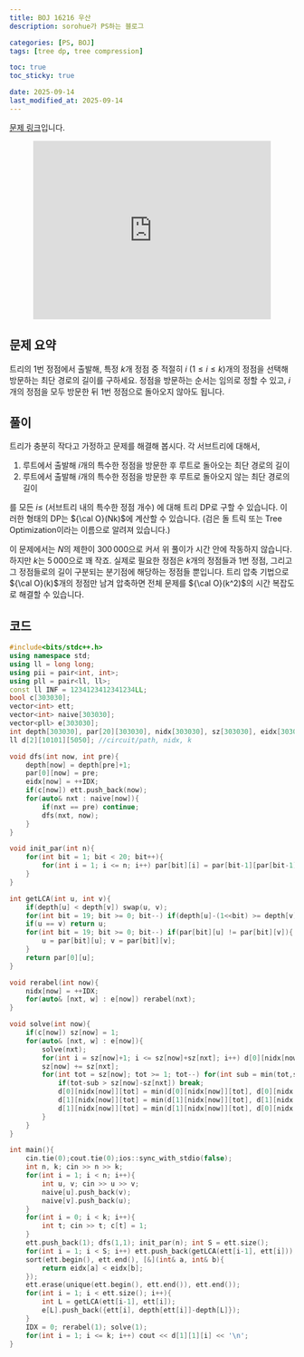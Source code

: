```yaml
---
title: BOJ 16216 우산
description: sorohue가 PS하는 블로그

categories: [PS, BOJ]
tags: [tree dp, tree compression]

toc: true
toc_sticky: true

date: 2025-09-14
last_modified_at: 2025-09-14
---
```


[문제 링크](https://boj.kr/16216)입니다.

<p align="center">
	<iframe width="420" height="315" src="https://youtube.com/embed/Wbb7fWQjz4c" frameborder="0" allowfullscreen></iframe>
</p>

## 문제 요약

트리의 $1$번 정점에서 출발해, 특정 $k$개 정점 중 적절히 $i$ $( 1 \le i \le k)$개의 정점을 선택해 방문하는 최단 경로의 길이를 구하세요. 정점을 방문하는 순서는 임의로 정할 수 있고, $i$개의 정점을 모두 방문한 뒤 $1$번 정점으로 돌아오지 않아도 됩니다.

## 풀이

트리가 충분히 작다고 가정하고 문제를 해결해 봅시다. 각 서브트리에 대해서,

1. 루트에서 출발해 $i$개의 특수한 정점을 방문한 후 루트로 돌아오는 최단 경로의 길이
2. 루트에서 출발해 $i$개의 특수한 정점을 방문한 후 루트로 돌아오지 않는 최단 경로의 길이

를 모든 $i \le$ (서브트리 내의 특수한 정점 개수) 에 대해 트리 DP로 구할 수 있습니다. 이러한 형태의 DP는 ${\cal O}(Nk)$에 계산할 수 있습니다. (검은 돌 트릭 또는 Tree Optimization이라는 이름으로 알려져 있습니다.)

이 문제에서는 $N$의 제한이 $300\,000$으로 커서 위 풀이가 시간 안에 작동하지 않습니다. 하지만 $k$는 $5\,000$으로 꽤 작죠. 실제로 필요한 정점은 $k$개의 정점들과 $1$번 정점, 그리고 그 정점들로의 길이 구분되는 분기점에 해당하는 정점들 뿐입니다. 트리 압축 기법으로 ${\cal O}(k)$개의 정점만 남겨 압축하면 전체 문제를 ${\cal O}(k^2)$의 시간 복잡도로 해결할 수 있습니다.

## 코드

```cpp
#include<bits/stdc++.h>
using namespace std;
using ll = long long;
using pii = pair<int, int>;
using pll = pair<ll, ll>;
const ll INF = 1234123412341234LL;
bool c[303030];
vector<int> ett;
vector<int> naive[303030];
vector<pll> e[303030];
int depth[303030], par[20][303030], nidx[303030], sz[303030], eidx[303030], IDX;
ll d[2][10101][5050]; //circuit/path, nidx, k

void dfs(int now, int pre){
	depth[now] = depth[pre]+1;
	par[0][now] = pre;
	eidx[now] = ++IDX;
	if(c[now]) ett.push_back(now);
	for(auto& nxt : naive[now]){
		if(nxt == pre) continue;
		dfs(nxt, now);
	}
}

void init_par(int n){
	for(int bit = 1; bit < 20; bit++){
		for(int i = 1; i <= n; i++) par[bit][i] = par[bit-1][par[bit-1][i]];
	}
}

int getLCA(int u, int v){
	if(depth[u] < depth[v]) swap(u, v);
	for(int bit = 19; bit >= 0; bit--) if(depth[u]-(1<<bit) >= depth[v]) u = par[bit][u];
	if(u == v) return u;
	for(int bit = 19; bit >= 0; bit--) if(par[bit][u] != par[bit][v]){
		u = par[bit][u]; v = par[bit][v];
	}
	return par[0][u];
}

void rerabel(int now){
	nidx[now] = ++IDX;
	for(auto& [nxt, w] : e[now]) rerabel(nxt);
}

void solve(int now){
	if(c[now]) sz[now] = 1;
	for(auto& [nxt, w] : e[now]){
		solve(nxt);
		for(int i = sz[now]+1; i <= sz[now]+sz[nxt]; i++) d[0][nidx[now]][i] = d[1][nidx[now]][i] = INF;
		sz[now] += sz[nxt];
		for(int tot = sz[now]; tot >= 1; tot--) for(int sub = min(tot,sz[nxt]); sub >= 1; sub--){
			if(tot-sub > sz[now]-sz[nxt]) break;
			d[0][nidx[now]][tot] = min(d[0][nidx[now]][tot], d[0][nidx[now]][tot-sub]+d[0][nidx[nxt]][sub]+2*w);
			d[1][nidx[now]][tot] = min(d[1][nidx[now]][tot], d[1][nidx[now]][tot-sub]+d[0][nidx[nxt]][sub]+2*w);
			d[1][nidx[now]][tot] = min(d[1][nidx[now]][tot], d[0][nidx[now]][tot-sub]+d[1][nidx[nxt]][sub]+w);
		}
	}
}

int main(){
	cin.tie(0);cout.tie(0);ios::sync_with_stdio(false);
	int n, k; cin >> n >> k;
	for(int i = 1; i < n; i++){
		int u, v; cin >> u >> v;
		naive[u].push_back(v);
		naive[v].push_back(u);
	}
	for(int i = 0; i < k; i++){
		int t; cin >> t; c[t] = 1;
	}
	ett.push_back(1); dfs(1,1); init_par(n); int S = ett.size();
	for(int i = 1; i < S; i++) ett.push_back(getLCA(ett[i-1], ett[i]));
	sort(ett.begin(), ett.end(), [&](int& a, int& b){
		return eidx[a] < eidx[b];
	});
	ett.erase(unique(ett.begin(), ett.end()), ett.end());
	for(int i = 1; i < ett.size(); i++){
		int L = getLCA(ett[i-1], ett[i]);
		e[L].push_back({ett[i], depth[ett[i]]-depth[L]});
	}
	IDX = 0; rerabel(1); solve(1);
	for(int i = 1; i <= k; i++) cout << d[1][1][i] << '\n';
}

```